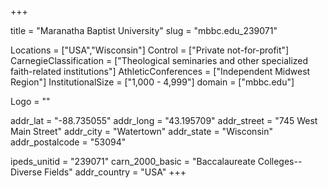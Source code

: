 
+++

title = "Maranatha Baptist University"
slug = "mbbc.edu_239071"

Locations = ["USA","Wisconsin"]
Control = ["Private not-for-profit"]
CarnegieClassification = ["Theological seminaries and other specialized faith-related institutions"]
AthleticConferences = ["Independent Midwest Region"]
InstitutionalSize = ["1,000 - 4,999"]
domain = ["mbbc.edu"]

Logo = ""

addr_lat = "-88.735055"
addr_long = "43.195709"
addr_street = "745 West Main Street"
addr_city = "Watertown"
addr_state = "Wisconsin"
addr_postalcode = "53094"

ipeds_unitid = "239071"
carn_2000_basic = "Baccalaureate Colleges--Diverse Fields"
addr_country = "USA"
+++
    
